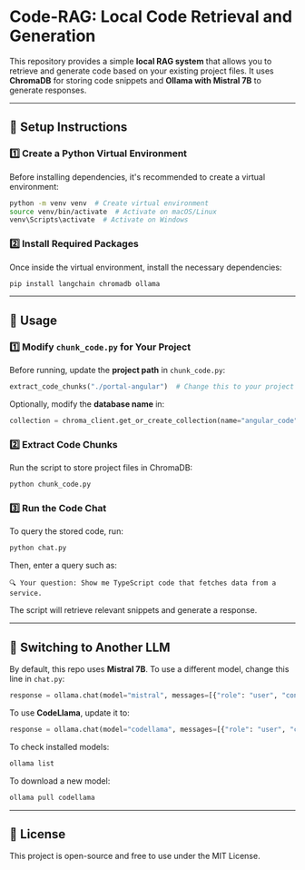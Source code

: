 # Code-RAG: Local Code Retrieval and Generation

This repository provides a simple **local RAG system** that allows you to retrieve and generate code based on your existing project files. It uses **ChromaDB** for storing code snippets and **Ollama with Mistral 7B** to generate responses.

---

## 🔧 Setup Instructions

### **1️⃣ Create a Python Virtual Environment**
Before installing dependencies, it's recommended to create a virtual environment:
```bash
python -m venv venv  # Create virtual environment
source venv/bin/activate  # Activate on macOS/Linux
venv\Scripts\activate  # Activate on Windows
```

### **2️⃣ Install Required Packages**
Once inside the virtual environment, install the necessary dependencies:
```bash
pip install langchain chromadb ollama
```

---

## 🚀 Usage

### **1️⃣ Modify `chunk_code.py` for Your Project**
Before running, update the **project path** in `chunk_code.py`:
```python
extract_code_chunks("./portal-angular")  # Change this to your project path
```
Optionally, modify the **database name** in:
```python
collection = chroma_client.get_or_create_collection(name="angular_code")
```

### **2️⃣ Extract Code Chunks**
Run the script to store project files in ChromaDB:
```bash
python chunk_code.py
```

### **3️⃣ Run the Code Chat**
To query the stored code, run:
```bash
python chat.py
```
Then, enter a query such as:
```
🔍 Your question: Show me TypeScript code that fetches data from a service.
```
The script will retrieve relevant snippets and generate a response.

---

## 📌 Switching to Another LLM
By default, this repo uses **Mistral 7B**. To use a different model, change this line in `chat.py`:
```python
response = ollama.chat(model="mistral", messages=[{"role": "user", "content": prompt}])
```
To use **CodeLlama**, update it to:
```python
response = ollama.chat(model="codellama", messages=[{"role": "user", "content": prompt}])
```
To check installed models:
```bash
ollama list
```
To download a new model:
```bash
ollama pull codellama
```
---

## 📜 License
This project is open-source and free to use under the MIT License.
